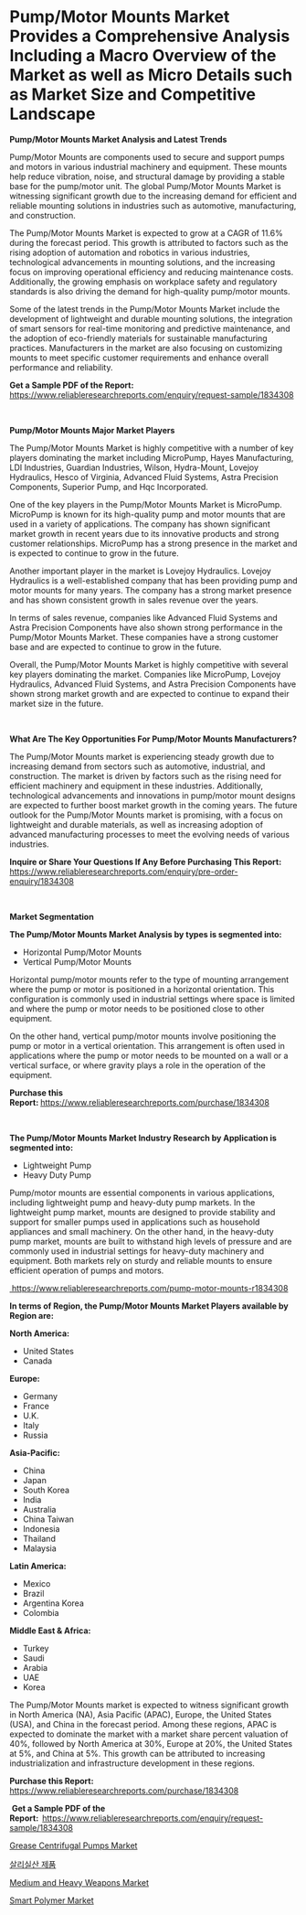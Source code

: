 <p><h1>Pump/Motor Mounts Market Provides a Comprehensive Analysis Including a Macro Overview of the Market as well as Micro Details such as Market Size and Competitive Landscape</h1></p><p><strong>Pump/Motor Mounts Market Analysis and Latest Trends</strong></p>
<p><p>Pump/Motor Mounts are components used to secure and support pumps and motors in various industrial machinery and equipment. These mounts help reduce vibration, noise, and structural damage by providing a stable base for the pump/motor unit. The global Pump/Motor Mounts Market is witnessing significant growth due to the increasing demand for efficient and reliable mounting solutions in industries such as automotive, manufacturing, and construction.</p><p>The Pump/Motor Mounts Market is expected to grow at a CAGR of 11.6% during the forecast period. This growth is attributed to factors such as the rising adoption of automation and robotics in various industries, technological advancements in mounting solutions, and the increasing focus on improving operational efficiency and reducing maintenance costs. Additionally, the growing emphasis on workplace safety and regulatory standards is also driving the demand for high-quality pump/motor mounts.</p><p>Some of the latest trends in the Pump/Motor Mounts Market include the development of lightweight and durable mounting solutions, the integration of smart sensors for real-time monitoring and predictive maintenance, and the adoption of eco-friendly materials for sustainable manufacturing practices. Manufacturers in the market are also focusing on customizing mounts to meet specific customer requirements and enhance overall performance and reliability.</p></p>
<p><strong>Get a Sample PDF of the Report:&nbsp;</strong> <a href="https://www.reliableresearchreports.com/enquiry/request-sample/1834308">https://www.reliableresearchreports.com/enquiry/request-sample/1834308</a></p>
<p>&nbsp;</p>
<p><strong>Pump/Motor Mounts Major Market Players</strong></p>
<p><p>The Pump/Motor Mounts Market is highly competitive with a number of key players dominating the market including MicroPump, Hayes Manufacturing, LDI Industries, Guardian Industries, Wilson, Hydra-Mount, Lovejoy Hydraulics, Hesco of Virginia, Advanced Fluid Systems, Astra Precision Components, Superior Pump, and Hqc Incorporated.</p><p>One of the key players in the Pump/Motor Mounts Market is MicroPump. MicroPump is known for its high-quality pump and motor mounts that are used in a variety of applications. The company has shown significant market growth in recent years due to its innovative products and strong customer relationships. MicroPump has a strong presence in the market and is expected to continue to grow in the future.</p><p>Another important player in the market is Lovejoy Hydraulics. Lovejoy Hydraulics is a well-established company that has been providing pump and motor mounts for many years. The company has a strong market presence and has shown consistent growth in sales revenue over the years.</p><p>In terms of sales revenue, companies like Advanced Fluid Systems and Astra Precision Components have also shown strong performance in the Pump/Motor Mounts Market. These companies have a strong customer base and are expected to continue to grow in the future.</p><p>Overall, the Pump/Motor Mounts Market is highly competitive with several key players dominating the market. Companies like MicroPump, Lovejoy Hydraulics, Advanced Fluid Systems, and Astra Precision Components have shown strong market growth and are expected to continue to expand their market size in the future.</p></p>
<p>&nbsp;</p>
<p><strong>What Are The Key Opportunities For Pump/Motor Mounts Manufacturers?</strong></p>
<p><p>The Pump/Motor Mounts market is experiencing steady growth due to increasing demand from sectors such as automotive, industrial, and construction. The market is driven by factors such as the rising need for efficient machinery and equipment in these industries. Additionally, technological advancements and innovations in pump/motor mount designs are expected to further boost market growth in the coming years. The future outlook for the Pump/Motor Mounts market is promising, with a focus on lightweight and durable materials, as well as increasing adoption of advanced manufacturing processes to meet the evolving needs of various industries.</p></p>
<p><strong>Inquire or Share Your Questions If Any Before Purchasing This Report:</strong> <a href="https://www.reliableresearchreports.com/enquiry/pre-order-enquiry/1834308">https://www.reliableresearchreports.com/enquiry/pre-order-enquiry/1834308</a></p>
<p>&nbsp;</p>
<p><strong>Market Segmentation</strong></p>
<p><strong>The Pump/Motor Mounts Market Analysis by types is segmented into:</strong></p>
<p><ul><li>Horizontal Pump/Motor Mounts</li><li>Vertical Pump/Motor Mounts</li></ul></p>
<p><p>Horizontal pump/motor mounts refer to the type of mounting arrangement where the pump or motor is positioned in a horizontal orientation. This configuration is commonly used in industrial settings where space is limited and where the pump or motor needs to be positioned close to other equipment. </p><p>On the other hand, vertical pump/motor mounts involve positioning the pump or motor in a vertical orientation. This arrangement is often used in applications where the pump or motor needs to be mounted on a wall or a vertical surface, or where gravity plays a role in the operation of the equipment.</p></p>
<p><strong>Purchase this Report:&nbsp;</strong><a href="https://www.reliableresearchreports.com/purchase/1834308">https://www.reliableresearchreports.com/purchase/1834308</a></p>
<p>&nbsp;</p>
<p><strong>The Pump/Motor Mounts Market Industry Research by Application is segmented into:</strong></p>
<p><ul><li>Lightweight Pump</li><li>Heavy Duty Pump</li></ul></p>
<p><p>Pump/motor mounts are essential components in various applications, including lightweight pump and heavy-duty pump markets. In the lightweight pump market, mounts are designed to provide stability and support for smaller pumps used in applications such as household appliances and small machinery. On the other hand, in the heavy-duty pump market, mounts are built to withstand high levels of pressure and are commonly used in industrial settings for heavy-duty machinery and equipment. Both markets rely on sturdy and reliable mounts to ensure efficient operation of pumps and motors.</p></p>
<p><a href="https://www.reliableresearchreports.com/pump-motor-mounts-r1834308">&nbsp;https://www.reliableresearchreports.com/pump-motor-mounts-r1834308</a></p>
<p><strong>In terms of Region, the Pump/Motor Mounts Market Players available by Region are:</strong></p>
<p>
    <p> <strong> North America: </strong>
        <ul>
            <li>United States</li>
            <li>Canada</li>
        </ul>
        </p> 
    <p> <strong> Europe: </strong>
        <ul>
            <li>Germany</li>
            <li>France</li>
            <li>U.K.</li>
            <li>Italy</li>
            <li>Russia</li>
        </ul>
        </p> 
    <p> <strong> Asia-Pacific: </strong>
        <ul>
            <li>China</li>
            <li>Japan</li>
            <li>South Korea</li>
            <li>India</li>
            <li>Australia</li>
            <li>China Taiwan</li>
            <li>Indonesia</li>
            <li>Thailand</li>
            <li>Malaysia</li>
        </ul>
        </p> 
    <p> <strong> Latin America: </strong>
        <ul>
            <li>Mexico</li>
            <li>Brazil</li>
            <li>Argentina Korea</li>
            <li>Colombia</li>
        </ul>
        </p> 
    <p> <strong> Middle East & Africa: </strong>
        <ul>
            <li>Turkey</li>
            <li>Saudi</li>
            <li>Arabia</li>
            <li>UAE</li>
            <li>Korea</li>
        </ul>
    </p>
    </p>
<p><p>The Pump/Motor Mounts market is expected to witness significant growth in North America (NA), Asia Pacific (APAC), Europe, the United States (USA), and China in the forecast period. Among these regions, APAC is expected to dominate the market with a market share percent valuation of 40%, followed by North America at 30%, Europe at 20%, the United States at 5%, and China at 5%. This growth can be attributed to increasing industrialization and infrastructure development in these regions.</p></p>
<p><strong>Purchase this Report: </strong><a href="https://www.reliableresearchreports.com/purchase/1834308">https://www.reliableresearchreports.com/purchase/1834308</a></p>
<p>&nbsp;<strong>Get a Sample PDF of the Report:&nbsp;&nbsp;</strong><a href="https://www.reliableresearchreports.com/enquiry/request-sample/1834308">https://www.reliableresearchreports.com/enquiry/request-sample/1834308</a></p>
<p><strong></strong></p>
<p><p><a href="https://github.com/gamblestampleyjenny50m5sl6/Market-Research-Report-List-2/blob/main/grease-centrifugal-pumps-market.md">Grease Centrifugal Pumps Market</a></p><p><a href="https://github.com/shade463/Market-Research-Report-List-1/blob/main/317066638826.md">살리실산 제품</a></p><p><a href="https://github.com/nicholepatriciadoylenwnrjr0/Market-Research-Report-List-2/blob/main/medium-and-heavy-weapons-market.md">Medium and Heavy Weapons Market</a></p><p><a href="https://issuu.com/reportprime-2/docs/smart-polymer-market-size-2030.pptx">Smart Polymer Market</a></p></p>